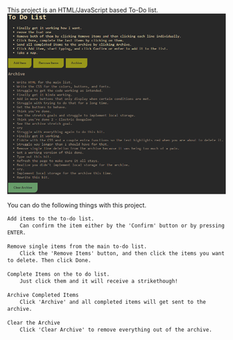 This project is an HTML/JavaScript based To-Do list.
  ![Alt text](Screencap.png)

You can do the following things with this project.
    
    Add items to the to-do list.
        Can confirm the item either by the 'Confirm' button or by pressing ENTER.
    
    Remove single items from the main to-do list.
        Click the 'Remove Items' button, and then click the items you want to delete. Then click Done.
    
    Complete Items on the to do list.
        Just click them and it will receive a strikethough!
    
    Archive Completed Items
        Click 'Archive' and all completed items will get sent to the archive.
    
    Clear the Archive
        Click 'Clear Archive' to remove everything out of the archive.
